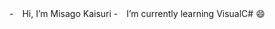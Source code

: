 -　Hi, I’m Misago Kaisuri
-　I’m currently learning VisualC# :smile:

<!---
MisagoKaisuri/MisagoKaisuri is a ✨ special ✨ repository because its `README.md` (this file) appears on your GitHub profile.
You can click the Preview link to take a look at your changes.
--->
